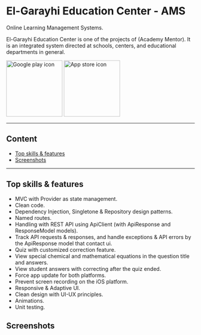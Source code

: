 # El-Garayhi Education Center - AMS

Online Learning Management Systems.

El-Garayhi Education Center is one of the projects of (Academy Mentor). It is an integrated system directed at schools, centers, and educational departments in general.
<!--Get the app from store icons-->
[<img src="https://upload.wikimedia.org/wikipedia/commons/7/78/Google_Play_Store_badge_EN.svg" alt="Google play icon" width="150"/>](https://play.google.com/store/apps/details?id=com.elgarayhi.academy) [<img src="https://upload.wikimedia.org/wikipedia/commons/3/3c/Download_on_the_App_Store_Badge.svg" alt="App store icon" width="150"/>](https://apps.apple.com/us/app/%D9%85%D8%B1%D9%83%D8%B2-%D8%A7%D9%84%D8%AC%D8%B1%D8%A7%D9%8A%D8%AD%D9%8A/id1660452286)

---

## Content
- [Top skills & features](#top-skills--features)
- [Screenshots](#screenshots)

---

## Top skills & features

- MVC with Provider as state management.
- Clean code.
- Dependency Injection, Singletone & Repository design patterns.
- Named routes.
- Handling with REST API using ApiClient (with ApiResponse and ResponseModel models).
- Track API requests & responses, and handle exceptions & API errors by the ApiResponse model that contact ui.
- Quiz with customized correction feature.
- View special chemical and mathematical equations in the question title and answers.
- View student answers with correcting after the quiz ended.
- Force app update for both platforms.
- Prevent screen recording on the iOS platform.
- Responsive & Adaptive UI.
- Clean design with UI-UX principles.
- Animations.
- Unit testing.

## Screenshots
<!--
<img src="" alt="" width="230"/>
-->
